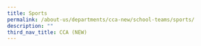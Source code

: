 ```yaml
---
title: Sports
permalink: /about-us/departments/cca-new/school-teams/sports/
description: ""
third_nav_title: CCA (NEW)
---
```

